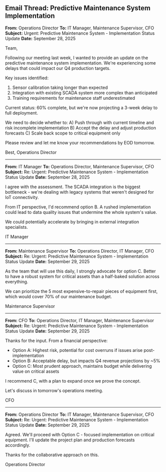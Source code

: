 ## Email Thread: Predictive Maintenance System Implementation

**From:** Operations Director
**To:** IT Manager, Maintenance Supervisor, CFO
**Subject:** Urgent: Predictive Maintenance System - Implementation Status Update
**Date:** September 28, 2025

Team,

Following our meeting last week, I wanted to provide an update on the predictive maintenance system implementation. We're experiencing some delays that could impact our Q4 production targets.

Key issues identified:
1. Sensor calibration taking longer than expected
2. Integration with existing SCADA system more complex than anticipated
3. Training requirements for maintenance staff underestimated

Current status: 60% complete, but we're now projecting a 3-week delay to full deployment.

We need to decide whether to:
A) Push through with current timeline and risk incomplete implementation
B) Accept the delay and adjust production forecasts
C) Scale back scope to critical equipment only

Please review and let me know your recommendations by EOD tomorrow.

Best,
Operations Director

---

**From:** IT Manager
**To:** Operations Director, Maintenance Supervisor, CFO
**Subject:** Re: Urgent: Predictive Maintenance System - Implementation Status Update
**Date:** September 28, 2025

I agree with the assessment. The SCADA integration is the biggest bottleneck - we're dealing with legacy systems that weren't designed for IoT connectivity.

From IT perspective, I'd recommend option B. A rushed implementation could lead to data quality issues that undermine the whole system's value.

We could potentially accelerate by bringing in external integration specialists.

IT Manager

---

**From:** Maintenance Supervisor
**To:** Operations Director, IT Manager, CFO
**Subject:** Re: Urgent: Predictive Maintenance System - Implementation Status Update
**Date:** September 29, 2025

As the team that will use this daily, I strongly advocate for option C. Better to have a robust system for critical assets than a half-baked solution across everything.

We can prioritize the 5 most expensive-to-repair pieces of equipment first, which would cover 70% of our maintenance budget.

Maintenance Supervisor

---

**From:** CFO
**To:** Operations Director, IT Manager, Maintenance Supervisor
**Subject:** Re: Urgent: Predictive Maintenance System - Implementation Status Update
**Date:** September 29, 2025

Thanks for the input. From a financial perspective:

- Option A: Highest risk, potential for cost overruns if issues arise post-implementation
- Option B: Acceptable delay, but impacts Q4 revenue projections by ~5%
- Option C: Most prudent approach, maintains budget while delivering value on critical assets

I recommend C, with a plan to expand once we prove the concept.

Let's discuss in tomorrow's operations meeting.

CFO

---

**From:** Operations Director
**To:** IT Manager, Maintenance Supervisor, CFO
**Subject:** Re: Urgent: Predictive Maintenance System - Implementation Status Update
**Date:** September 29, 2025

Agreed. We'll proceed with Option C - focused implementation on critical equipment. I'll update the project plan and production forecasts accordingly.

Thanks for the collaborative approach on this.

Operations Director
